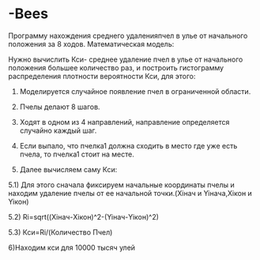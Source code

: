 # -Bees
Программу нахождения среднего удаленияпчел в улье от начального положения за 8 ходов.
Математическая модель:

Нужно вычислить Кси- среднее удаление пчел в улье от начального положения большее количество раз, и построить гистограмму распределения 
плотности вероятности Кси, для этого:

1) Моделируется случайное появление пчел в ограниченной области.

2) Пчелы делают 8 шагов.

3) Ходят в одном из 4 направлений, направление определяется случайно
каждый шаг.

4) Если выпало, что пчелка1 должна сходить в место где уже есть пчела,
то пчелка1 стоит на месте.

5) Далее вычисляем саму Кси:

5.1) Для этого сначала фиксируем начальные координаты пчелы и
находим удаление пчелы от ее начальной точки.(Xiнач и Yiнача,Xiкон и
Yiкон)

5.2) Ri=sqrt((Xiнач-Xiкон)^2-(Yiнач-Yiкон)^2)

5.3) Кси=Ri/(Количество Пчел)

6)Находим кси для 10000 тысяч улей
